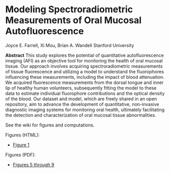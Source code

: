 # Modeling Spectroradiometric Measurements of Oral Mucosal Autofluorescence

Joyce E. Farrell, Xi Mou, Brian A. Wandell
Stanford University

**Abstract**
This study explores the potential of quantitative autofluorescence imaging (AFI) as an objective tool for monitoring the health of oral mucosal tissue. Our approach involves acquiring spectroradiometric measurements of tissue fluorescence and utilizing a model to understand the fluorophores influencing these measurements, including the impact of blood attenuation. We acquired fluorescence measurements from the dorsal tongue and inner lip of healthy human volunteers, subsequently fitting the model to these data to estimate individual fluorophore contributions and the optical density of the blood. Our dataset and model, which are freely shared in an open repository, aim to advance the development of quantitative, non-invasive diagnostic imaging systems for monitoring oral health, ultimately facilitating the detection and characterization of oral mucosal tissue abnormalities.

See the wiki for figures and computations.

Figures (HTML):

* [Figure 1](https://htmlpreview.github.io/?https://github.com/ISET/oe_tongue_lip/blob/main/figures/oeFigure1_LightCalibration.html)

Figures (PDF):

*  [Figures 5 through 9](https://github.com/ISET/oe_tongue_lip/blob/main/figures/oeFigure5_9_ModelFits.pdf)


